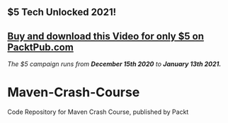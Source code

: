 ## $5 Tech Unlocked 2021!
[Buy and download this Video for only $5 on PacktPub.com](https://www.packtpub.com/product/maven-crash-course-video/9781787124912)
-----
*The $5 campaign         runs from __December 15th 2020__ to __January 13th 2021.__*

# Maven-Crash-Course
Code Repository for Maven Crash Course, published by Packt
